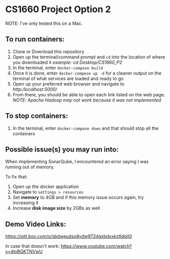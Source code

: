 # CS1660 Project Option 2

NOTE: I've only tested this on a Mac.
## To run containers:

1) Clone or Download this repository
2) Open up the terminal/command prompt and `cd` into the location of where you downloaded it _example: cd Desktop/CS1660_P2_
3) In the terminal, enter `docker-compose build`
4) Once it is done, enter `docker-compose up -d` for a cleaner output on the terminal of what services are loaded and ready to go
5) Open up your preferred web browser and navigate to _http:/localhost:5000/_
6) From there, you should be able to open each link listed on the web page. _NOTE: Apache Hadoop may not work because it was not implemented_

## To stop containers:
1) In the terminal, enter `docker-compose down` and that should stop all the containers

## Possible issue(s) you may run into:
When implementing SonarQube, I encountered an error saying I was running out of memory. 

To fix that:
1) Open up the docker application
2) Navigate to `settings > resources`
3) Set **memory** to 4GB and if this memory issue occurs again, try increasing it
4) Increase **disk image size** by 2GBs as well

## Demo Video Links:
https://pitt.box.com/s/sbdweudso8ydw972dgxbdxxkztldqit0

In case that doesn't work:
https://www.youtube.com/watch?v=dloBQKTNVwU

